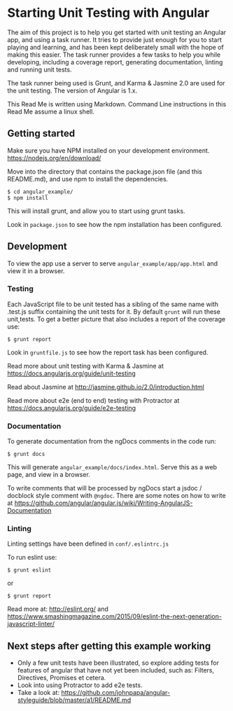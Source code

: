 Starting Unit Testing with Angular
==================================
The aim of this project is to help you get started with unit testing an Angular app, and using a task runner.  It tries to provide just enough for you to start playing and learning, and has been kept deliberately small with the hope of making this easier.  The task runner provides a few tasks to help you while developing, including a coverage report, generating documentation, linting and running unit tests.

The task runner being used is Grunt, and Karma & Jasmine 2.0 are used for the unit testing.  The version of Angular is 1.x.

This Read Me is written using Markdown.
Command Line instructions in this Read Me assume a linux shell.

Getting started
---------------
Make sure you have NPM installed on your development environment. https://nodejs.org/en/download/

Move into the directory that contains the package.json file (and this README.md), and use npm to install the dependencies.
```
$ cd angular_example/
$ npm install
```
This will install grunt, and allow you to start using grunt tasks.

Look in `package.json` to see how the npm installation has been configured.

Development
-----------
To view the app use a server to serve `angular_example/app/app.html` and view it in a browser.

### Testing
Each JavaScript file to be unit tested has a sibling of the same name with .test.js suffix containing the unit tests for it.
By default `grunt` will run these unit̨ tests.
To get a better picture that also includes a report of the coverage use:
```
$ grunt report
```
Look in `gruntfile.js` to see how the report task has been configured.

Read more about unit testing with Karma & Jasmine at
https://docs.angularjs.org/guide/unit-testing

Read about Jasmine at
http://jasmine.github.io/2.0/introduction.html

Read more about e2e (end to end) testing with Protractor at
https://docs.angularjs.org/guide/e2e-testing

### Documentation
To generate documentation from the ngDocs comments in the code run:
```
$ grunt docs
```
This will generate `angular_example/docs/index.html`.  Serve this as a web page, and view in a browser.

To write comments that will be processed by ngDocs start a jsdoc / docblock style comment with `@ngdoc`. There are some notes on how to write at
https://github.com/angular/angular.js/wiki/Writing-AngularJS-Documentation

### Linting
Linting settings have been defined in `conf/.eslintrc.js`

To run eslint use:
```
$ grunt eslint
```
or
```
$ grunt report
```

Read more at: http://eslint.org/
and https://www.smashingmagazine.com/2015/09/eslint-the-next-generation-javascript-linter/

Next steps after getting this example working
---------------------------------------------
* Only a few unit tests have been illustrated, so explore adding tests for features of angular that have not yet been included, such as: Filters, Directives, Promises et cetera.
* Look into using Protractor to add e2e tests.
* Take a look at: https://github.com/johnpapa/angular-styleguide/blob/master/a1/README.md
